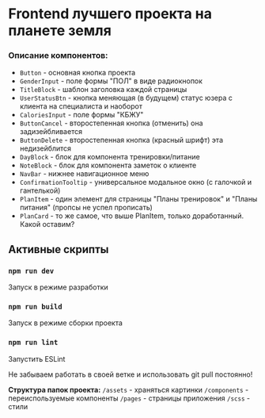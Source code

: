 # Frontend лучшего проекта на планете земля

### Описание компонентов:

- `Button` - основная кнопка проекта
- `GenderInput` - поле формы "ПОЛ" в виде радиокнопок
- `TitleBlock` - шаблон заголовка каждой страницы
- `UserStatusBtn` - кнопка меняющая (в будущем) статус юзера с клиента на специалиста и наоборот
- `CaloriesInput` - поле формы "КБЖУ"
- `ButtonCancel` - второстепенная кнопка (отменить) она задизейбливается
- `ButtonDelete` - второстепенная кнопка (красный шрифт) эта недизейблится
- `DayBlock` - блок для компонента тренировки/питание
- `NoteBlock` - блок для компонента заметок о клиенте
- `NavBar` - нижнее навигационное меню
- `ConfirmationTooltip` - универсальное модальное окно (с галочкой и гантелькой)
- `PlanItem` - один элемент для страницы "Планы тренировок" и "Планы питания" (пропсы не успел прописать)
- `PlanCard` - то же самое, что выше PlanItem, только доработанный. Какой оставим?

## Активные скрипты

### `npm run dev`

Запуск в режиме разработки

### `npm run build`

Запуск в режиме сборки проекта

### `npm run lint`

Запустить ESLint

Не забываем работать в своей ветке и использовать git pull постоянно!

**Структура папок проекта:**
`/assets` - храняться картинки
`/components` - переиспользуемые компоненты
`/pages` - страницы приложения
`/scss` - стили
